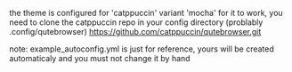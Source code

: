 the theme is configured for 'catppuccin' variant 'mocha'
for it to work, you need to clone the catppuccin repo in your config directory (problably .config/qutebrowser)
https://github.com/catppuccin/qutebrowser.git

note: example_autoconfig.yml is just for reference, yours will be created automaticaly and you must not change it by hand
